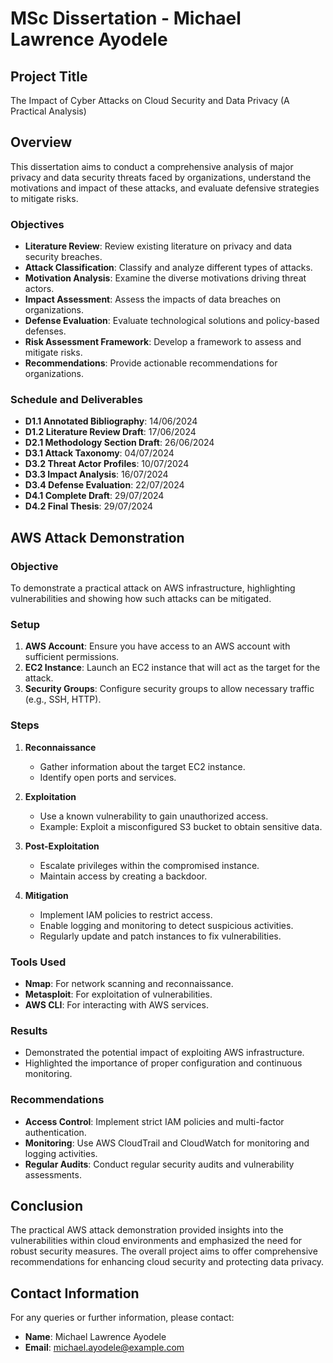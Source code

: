 # MSc Dissertation - Michael Lawrence Ayodele

## Project Title
The Impact of Cyber Attacks on Cloud Security and Data Privacy (A Practical Analysis)

## Overview
This dissertation aims to conduct a comprehensive analysis of major privacy and data security threats faced by organizations, understand the motivations and impact of these attacks, and evaluate defensive strategies to mitigate risks.

### Objectives
- **Literature Review**: Review existing literature on privacy and data security breaches.
- **Attack Classification**: Classify and analyze different types of attacks.
- **Motivation Analysis**: Examine the diverse motivations driving threat actors.
- **Impact Assessment**: Assess the impacts of data breaches on organizations.
- **Defense Evaluation**: Evaluate technological solutions and policy-based defenses.
- **Risk Assessment Framework**: Develop a framework to assess and mitigate risks.
- **Recommendations**: Provide actionable recommendations for organizations.

### Schedule and Deliverables
- **D1.1 Annotated Bibliography**: 14/06/2024
- **D1.2 Literature Review Draft**: 17/06/2024
- **D2.1 Methodology Section Draft**: 26/06/2024
- **D3.1 Attack Taxonomy**: 04/07/2024
- **D3.2 Threat Actor Profiles**: 10/07/2024
- **D3.3 Impact Analysis**: 16/07/2024
- **D3.4 Defense Evaluation**: 22/07/2024
- **D4.1 Complete Draft**: 29/07/2024
- **D4.2 Final Thesis**: 29/07/2024

## AWS Attack Demonstration

### Objective
To demonstrate a practical attack on AWS infrastructure, highlighting vulnerabilities and showing how such attacks can be mitigated.

### Setup
1. **AWS Account**: Ensure you have access to an AWS account with sufficient permissions.
2. **EC2 Instance**: Launch an EC2 instance that will act as the target for the attack.
3. **Security Groups**: Configure security groups to allow necessary traffic (e.g., SSH, HTTP).

### Steps
1. **Reconnaissance**
   - Gather information about the target EC2 instance.
   - Identify open ports and services.

2. **Exploitation**
   - Use a known vulnerability to gain unauthorized access.
   - Example: Exploit a misconfigured S3 bucket to obtain sensitive data.

3. **Post-Exploitation**
   - Escalate privileges within the compromised instance.
   - Maintain access by creating a backdoor.

4. **Mitigation**
   - Implement IAM policies to restrict access.
   - Enable logging and monitoring to detect suspicious activities.
   - Regularly update and patch instances to fix vulnerabilities.

### Tools Used
- **Nmap**: For network scanning and reconnaissance.
- **Metasploit**: For exploitation of vulnerabilities.
- **AWS CLI**: For interacting with AWS services.

### Results
- Demonstrated the potential impact of exploiting AWS infrastructure.
- Highlighted the importance of proper configuration and continuous monitoring.

### Recommendations
- **Access Control**: Implement strict IAM policies and multi-factor authentication.
- **Monitoring**: Use AWS CloudTrail and CloudWatch for monitoring and logging activities.
- **Regular Audits**: Conduct regular security audits and vulnerability assessments.

## Conclusion
The practical AWS attack demonstration provided insights into the vulnerabilities within cloud environments and emphasized the need for robust security measures. The overall project aims to offer comprehensive recommendations for enhancing cloud security and protecting data privacy.

## Contact Information
For any queries or further information, please contact:
- **Name**: Michael Lawrence Ayodele
- **Email**: michael.ayodele@example.com
